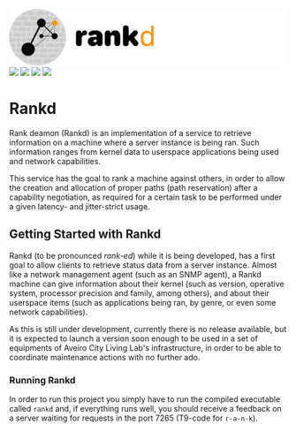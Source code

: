 <img src="docs/logo/long.png"  width="500" height="102">
<a href="https://code.nap.av.it.pt/ruieduardo.fa.lopes/rankd/-/wikis/home" rel="some text"><img src="https://img.shields.io/badge/wiki-repo%20wiki-blue"></a>
<img src="https://img.shields.io/badge/build-none-inactive">
<img src="https://img.shields.io/badge/docs-none-inactive">
<img src="https://img.shields.io/badge/version-0.1.0%20(alpha)-green">

# Rankd

Rank deamon (Rankd) is an implementation of a service to retrieve information on a machine where a server instance is being ran. Such information ranges from kernel data to userspace applications being used and network capabilities.

This service has the goal to rank a machine against others, in order to allow the creation and allocation of proper paths (path reservation) after a capability negotiation, as required for a certain task to be performed under a given latency- and jitter-strict usage.

## Getting Started with Rankd

Rankd (to be pronounced _rank-ed_) while it is being developed, has a first goal to allow clients to retrieve status data from a server instance. Almost like a network management agent (such as an SNMP agent), a Rankd machine can give information about their kernel (such as version, operative system, processor precision and family, among others), and about their userspace items (such as applications being ran, by genre, or even some network capabilities).

As this is still under development, currently there is no release available, but it is expected to launch a version soon enough to be used in a set of equipments of Aveiro City Living Lab's infrastructure, in order to be able to coordinate maintenance actions with no further ado.

### Running Rankd

In order to run this project you simply have to run the compiled executable called `rankd` and, if everything runs well, you should receive a feedback on a server waiting for requests in the port 7265 (T9-code for `r-a-n-k`).
